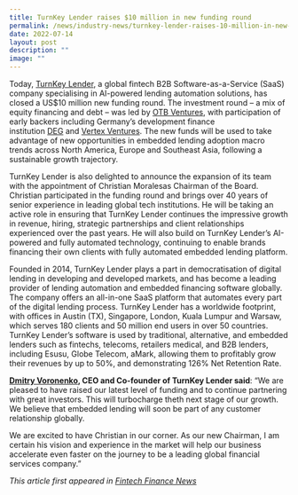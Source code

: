 ```yaml
---
title: TurnKey Lender raises $10 million in new funding round
permalink: /news/industry-news/turnkey-lender-raises-10-million-in-new-funding-round/
date: 2022-07-14
layout: post
description: ""
image: ""
---
```

Today, [TurnKey Lender](https://www.turnkey-lender.com/), a global fintech B2B Software-as-a-Service (SaaS) company specialising in AI-powered lending automation solutions, has closed a US$10 million new funding round. The investment round – a mix of equity financing and debt – was led by [OTB Ventures](https://otb.vc/), with participation of early backers including Germany’s development finance institution [DEG](https://www.edfi.eu/member/deg/) and [Vertex Ventures](https://www.vertexventures.com/). The new funds will be used to take advantage of new opportunities in embedded lending adoption macro trends across North America, Europe and Southeast Asia, following a sustainable growth trajectory.

TurnKey Lender is also delighted to announce the expansion of its team with the appointment of Christian Moralesas Chairman of the Board. Christian participated in the funding round and brings over 40 years of senior experience in leading global tech institutions. He will be taking an active role in ensuring that TurnKey Lender continues the impressive growth in revenue, hiring, strategic partnerships and client relationships experienced over the past years. He will also build on TurnKey Lender’s AI-powered and fully automated technology, continuing to enable brands financing their own clients with fully automated embedded lending platform.

Founded in 2014, TurnKey Lender plays a part in democratisation of digital lending in developing and developed markets, and has become a leading provider of lending automation and embedded financing software globally. The company offers an all-in-one SaaS platform that automates every part of the digital lending process. TurnKey Lender has a worldwide footprint, with offices in Austin (TX), Singapore, London, Kuala Lumpur and Warsaw, which serves 180 clients and 50 million end users in over 50 countries. TurnKey Lender’s software is used by traditional, alternative, and embedded lenders such as fintechs, telecoms, retailers medical, and B2B lenders, including Esusu, Globe Telecom, aMark, allowing them to profitably grow their revenues by up to 50%, and demonstrating 126% Net Retention Rate.

**[Dmitry Voronenko](https://ffnews.com/people/dmitry-voronenko/), CEO and Co-founder of TurnKey Lender said**: “We are pleased to have raised our latest level of funding and to continue partnering with great investors. This will turbocharge theth next stage of our growth. We believe that embedded lending will soon be part of any customer relationship globally.

We are excited to have Christian in our corner. As our new Chairman, I am certain his vision and experience in the market will help our business accelerate even faster on the journey to be a leading global financial services company.”

*This article first appeared in [Fintech Finance News](https://ffnews.com/newsarticle/turnkey-lender-raises-10-million-in-new-funding-round-appoints-christian-morales-as-chairman-of-the-board/)*
